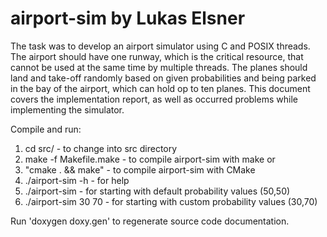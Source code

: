 # airport-sim by Lukas Elsner


The task was to develop an airport simulator using C and POSIX threads. The
airport should have one runway, which is the critical resource, that cannot be
used at the same time by multiple threads. The planes should land and take-off
randomly based on given probabilities and being parked in the bay of the
airport, which can hold op to ten planes. This document covers the
implementation report, as well as occurred problems while implementing the
simulator.


Compile and run:

1) cd src/                  - to change into src directory
2) make -f Makefile.make    - to compile airport-sim with make
or
2) "cmake . && make"        - to compile airport-sim with CMake
3) ./airport-sim -h         - for help
4) ./airport-sim            - for starting with default probability values (50,50)
5) ./airport-sim 30 70      - for starting with custom probability values (30,70)


Run 'doxygen doxy.gen' to regenerate source code documentation.
